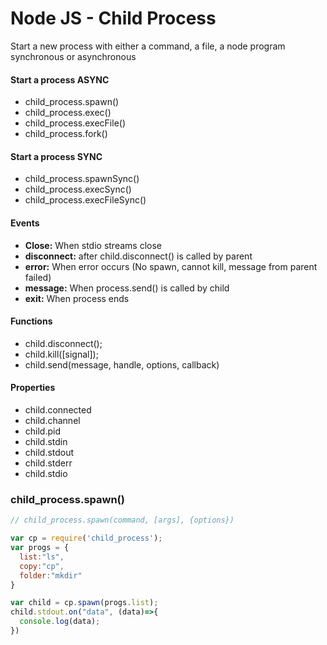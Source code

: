 # Node JS - Child Process

Start a new process with either a command, a file, a node program synchronous or asynchronous

#### Start a process ASYNC
- child_process.spawn()
- child_process.exec()
- child_process.execFile()
- child_process.fork()

#### Start a process SYNC
- child_process.spawnSync()
- child_process.execSync()
- child_process.execFileSync()

#### Events
- <b>Close:</b> When stdio streams close
- <b>disconnect:</b> after child.disconnect() is called by parent
- <b>error:</b> When error occurs (No spawn, cannot kill, message from parent failed)
- <b>message:</b> When process.send() is called by child
- <b>exit:</b> When process ends

#### Functions
- child.disconnect();
- child.kill([signal]);
- child.send(message, handle, options, callback)

#### Properties
- child.connected
- child.channel
- child.pid
- child.stdin
- child.stdout
- child.stderr
- child.stdio

### child_process.spawn()

```javascript
// child_process.spawn(command, [args], {options})

var cp = require('child_process');
var progs = {
  list:"ls",
  copy:"cp",
  folder:"mkdir"
}

var child = cp.spawn(progs.list);
child.stdout.on("data", (data)=>{
  console.log(data);
})
```
